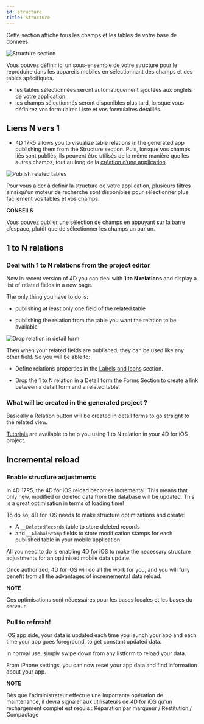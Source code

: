 ```yaml
---
id: structure
title: Structure
---
```


Cette section affiche tous les champs et les tables de votre base de données.

![Structure section](assets/fr/project-editor/Structure-section-4D-for-iOS.png)

Vous pouvez définir ici un sous-ensemble de votre structure pour le reproduire dans les appareils mobiles en sélectionnant des champs et des tables spécifiques. 

* les tables sélectionnées seront automatiquement ajoutées aux onglets de votre application.
* les champs sélectionnés seront disponibles plus tard, lorsque vous définirez vos formulaires Liste et vos formulaires détaillés.

## Liens N vers 1

* 4D 17R5 allows you to visualize table relations in the generated app publishing them from the Structure section. Puis, lorsque vos champs liés sont publiés, ils peuvent être utilisés de la même manière que les autres champs, tout au long de la [création d’une application](n-to-one-relations.html).

![Publish related tables](assets/en/project-editor/Structure-section-N-to-1-relations-4D-for-iOS.png)

Pour vous aider à définir la structure de votre application, plusieurs filtres ainsi qu'un moteur de recherche sont disponibles pour sélectionner plus facilement vos tables et vos champs.<div class = "tips"> 

**CONSEILS**

Vous pouvez publier une sélection de champs en appuyant sur la barre d’espace, plutôt que de sélectionner les champs un par un.</div> 

## 1 to N relations

### Deal with 1 to N relations from the project editor

Now in recent version of 4D you can deal with **1 to N relations** and display a list of related fields in a new page.

The only thing you have to do is:

* publishing at least only one field of the related table

* publishing the relation from the table you want the relation to be available

![Drop relation in detail form](assets/en/project-editor/Structure-1-to-N-relations-4D-for-iOS.png)

Then when your related fields are published, they can be used like any other field. So you will be able to:

* Define relations properties in the [Labels and Icons](labels-and-icons.html#relations-properties) section.

* Drop the 1 to N relation in a Detail form the Forms Section to create a link between a detail form and a related table.

### What will be created in the generated project ?

Basically a Relation button will be created in detail forms to go straight to the related view.

[Tutorials](one-to-n-relations.html) are available to help you using 1 to N relation in your 4D for iOS project.

## Incremental reload

### Enable structure adjustments

In 4D 17R5, the 4D for iOS reload becomes incremental. This means that only new, modified or deleted data from the database will be updated. This is a great optimisation in terms of loading time!

To do so, 4D for iOS needs to make structure optimizations and create:

* A ```__DeletedRecords``` table to store deleted records
* and ```__GlobalStamp``` fields to store modification stamps for each published table in your mobile application

All you need to do is enabling 4D for iOS to make the necessary structure adjustments for an optimised mobile data update.

Once authorized, 4D for iOS will do all the work for you, and you will fully benefit from all the advantages of incrememental data reload.<div class = "tips"> 

**NOTE**

Ces optimisations sont nécessaires pour les bases locales et les bases du serveur.</div> 

### Pull to refresh!

iOS app side, your data is updated each time you launch your app and each time your app goes foreground, to get constant updated data.

In normal use, simply swipe down from any listform to reload your data.

From iPhone settings, you can now reset your app data and find information about your app.<div class = "tips"> 

**NOTE**

Dès que l'administrateur effectue une importante opération de maintenance, il devra signaler aux utilisateurs de 4D for iOS qu'un rechargement complet est requis : Réparation par marqueur / Restitution / Compactage</div>